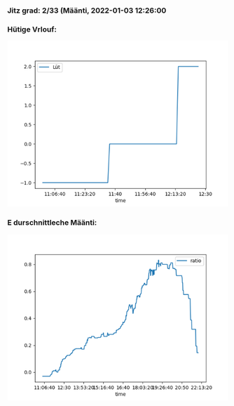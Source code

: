 ### Jitz grad: 2/33 (Määnti, 2022-01-03 12:26:00

### Hütige Vrlouf:
![Graph](Today.png)

### E durschnittleche Määnti:
![Graph](Määnti.png)